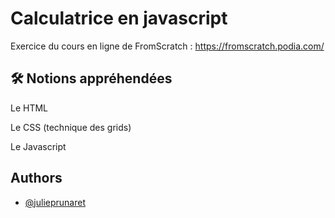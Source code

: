 # Calculatrice en javascript

Exercice du cours en ligne de FromScratch : https://fromscratch.podia.com/


## 🛠 Notions appréhendées

Le HTML

Le CSS (technique des grids)

Le Javascript

## Authors

- [@julieprunaret](https://www.github.com/julieprunaret)
